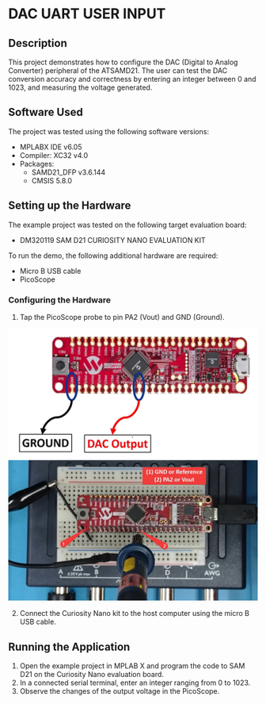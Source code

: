 # DAC UART USER INPUT

## Description
This project demonstrates how to configure the DAC (Digital to Analog Converter) peripheral of the ATSAMD21.
The user can test the DAC conversion accuracy and correctness by entering an integer between 0 and 1023, and measuring the voltage generated.

## Software Used

The project was tested using the following software versions:

-   MPLABX IDE v6.05
-   Compiler: XC32 v4.0
- Packages:
	- SAMD21_DFP v3.6.144
	- CMSIS 5.8.0
   
## Setting up the Hardware

The example project was tested on the following target evaluation board:

- DM320119 SAM D21 CURIOSITY NANO EVALUATION KIT

To run the demo, the following additional hardware are required:

- Micro B USB cable
- PicoScope


### Configuring the Hardware

1. Tap the PicoScope probe to pin PA2 (Vout) and GND (Ground).

![alt text for screen readers](images/HardwareSetupImage.jpg "Configuring the hardware")
![alt text for screen readers](images/HardwareSetupScope.jpg "Configuring the hardware")

2. Connect the Curiosity Nano kit to the host computer using the micro B USB cable.

## Running the Application

1. Open the example project in MPLAB X and program the code to SAM D21 on the Curiosity Nano evaluation board.
2. In a connected serial terminal, enter an integer ranging from 0 to 1023.
3. Observe the changes of the output voltage in the PicoScope.

